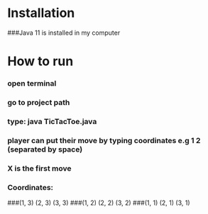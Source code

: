 # Installation

###Java 11 is installed in my computer

# How to run

### open terminal
### go to project path
### type: java TicTacToe.java
### player can put their move by typing coordinates e.g 1 2 (separated by space)
### X is the first move
### Coordinates:
###(1, 3) (2, 3) (3, 3)
###(1, 2) (2, 2) (3, 2)
###(1, 1) (2, 1) (3, 1)
